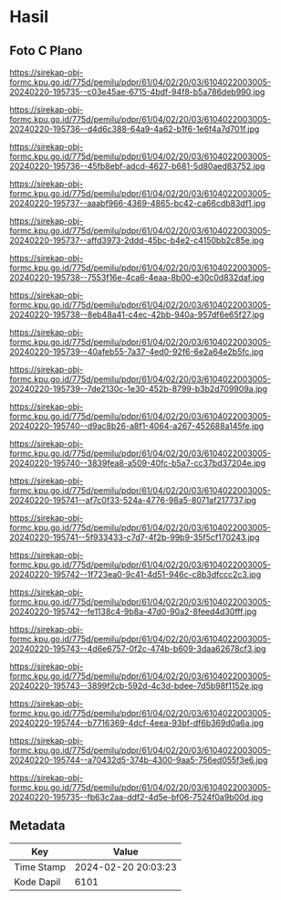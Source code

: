 # Hasil

## Foto C Plano

https://sirekap-obj-formc.kpu.go.id/775d/pemilu/pdpr/61/04/02/20/03/6104022003005-20240220-195735--c03e45ae-6715-4bdf-94f8-b5a786deb990.jpg

https://sirekap-obj-formc.kpu.go.id/775d/pemilu/pdpr/61/04/02/20/03/6104022003005-20240220-195736--d4d6c388-64a9-4a62-b1f6-1e6f4a7d701f.jpg

https://sirekap-obj-formc.kpu.go.id/775d/pemilu/pdpr/61/04/02/20/03/6104022003005-20240220-195736--45fb8ebf-adcd-4627-b681-5d80aed83752.jpg

https://sirekap-obj-formc.kpu.go.id/775d/pemilu/pdpr/61/04/02/20/03/6104022003005-20240220-195737--aaabf966-4369-4865-bc42-ca66cdb83df1.jpg

https://sirekap-obj-formc.kpu.go.id/775d/pemilu/pdpr/61/04/02/20/03/6104022003005-20240220-195737--affd3973-2ddd-45bc-b4e2-c4150bb2c85e.jpg

https://sirekap-obj-formc.kpu.go.id/775d/pemilu/pdpr/61/04/02/20/03/6104022003005-20240220-195738--7553f16e-4ca6-4eaa-8b00-e30c0d832daf.jpg

https://sirekap-obj-formc.kpu.go.id/775d/pemilu/pdpr/61/04/02/20/03/6104022003005-20240220-195738--8eb48a41-c4ec-42bb-940a-957df6e65f27.jpg

https://sirekap-obj-formc.kpu.go.id/775d/pemilu/pdpr/61/04/02/20/03/6104022003005-20240220-195739--40afeb55-7a37-4ed0-92f6-6e2a64e2b5fc.jpg

https://sirekap-obj-formc.kpu.go.id/775d/pemilu/pdpr/61/04/02/20/03/6104022003005-20240220-195739--7de2130c-1e30-452b-8799-b3b2d709909a.jpg

https://sirekap-obj-formc.kpu.go.id/775d/pemilu/pdpr/61/04/02/20/03/6104022003005-20240220-195740--d9ac8b26-a8f1-4064-a267-452688a145fe.jpg

https://sirekap-obj-formc.kpu.go.id/775d/pemilu/pdpr/61/04/02/20/03/6104022003005-20240220-195740--3839fea8-a509-40fc-b5a7-cc37bd37204e.jpg

https://sirekap-obj-formc.kpu.go.id/775d/pemilu/pdpr/61/04/02/20/03/6104022003005-20240220-195741--af7c0f33-524a-4776-98a5-8071af217737.jpg

https://sirekap-obj-formc.kpu.go.id/775d/pemilu/pdpr/61/04/02/20/03/6104022003005-20240220-195741--5f933433-c7d7-4f2b-99b9-35f5cf170243.jpg

https://sirekap-obj-formc.kpu.go.id/775d/pemilu/pdpr/61/04/02/20/03/6104022003005-20240220-195742--1f723ea0-9c41-4d51-946c-c8b3dfccc2c3.jpg

https://sirekap-obj-formc.kpu.go.id/775d/pemilu/pdpr/61/04/02/20/03/6104022003005-20240220-195742--fe1138c4-9b8a-47d0-90a2-8feed4d30fff.jpg

https://sirekap-obj-formc.kpu.go.id/775d/pemilu/pdpr/61/04/02/20/03/6104022003005-20240220-195743--4d6e6757-0f2c-474b-b609-3daa62678cf3.jpg

https://sirekap-obj-formc.kpu.go.id/775d/pemilu/pdpr/61/04/02/20/03/6104022003005-20240220-195743--3899f2cb-592d-4c3d-bdee-7d5b98f1152e.jpg

https://sirekap-obj-formc.kpu.go.id/775d/pemilu/pdpr/61/04/02/20/03/6104022003005-20240220-195744--b7716369-4dcf-4eea-93bf-df6b369d0a6a.jpg

https://sirekap-obj-formc.kpu.go.id/775d/pemilu/pdpr/61/04/02/20/03/6104022003005-20240220-195744--a70432d5-374b-4300-9aa5-756ed055f3e6.jpg

https://sirekap-obj-formc.kpu.go.id/775d/pemilu/pdpr/61/04/02/20/03/6104022003005-20240220-195735--fb63c2aa-ddf2-4d5e-bf06-7524f0a9b00d.jpg


## Metadata

| Key        | Value               |
| ---------- | ------------------- |
| Time Stamp | 2024-02-20 20:03:23 |
| Kode Dapil | 6101                |



